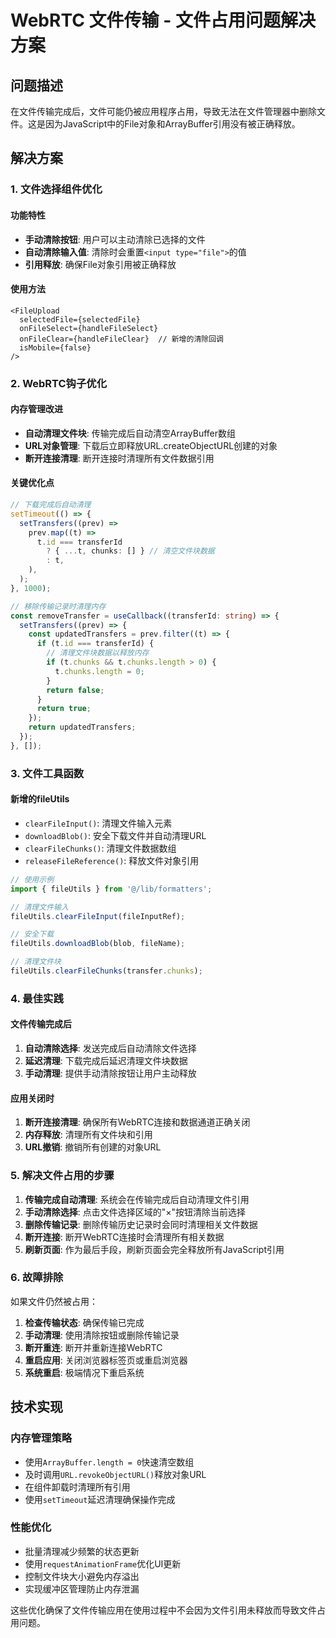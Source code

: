 # WebRTC 文件传输 - 文件占用问题解决方案

## 问题描述

在文件传输完成后，文件可能仍被应用程序占用，导致无法在文件管理器中删除文件。这是因为JavaScript中的File对象和ArrayBuffer引用没有被正确释放。

## 解决方案

### 1. 文件选择组件优化

#### 功能特性
- **手动清除按钮**: 用户可以主动清除已选择的文件
- **自动清除输入值**: 清除时会重置`<input type="file">`的值
- **引用释放**: 确保File对象引用被正确释放

#### 使用方法
```tsx
<FileUpload
  selectedFile={selectedFile}
  onFileSelect={handleFileSelect}
  onFileClear={handleFileClear}  // 新增的清除回调
  isMobile={false}
/>
```

### 2. WebRTC钩子优化

#### 内存管理改进
- **自动清理文件块**: 传输完成后自动清空ArrayBuffer数组
- **URL对象管理**: 下载后立即释放URL.createObjectURL创建的对象
- **断开连接清理**: 断开连接时清理所有文件数据引用

#### 关键优化点
```typescript
// 下载完成后自动清理
setTimeout(() => {
  setTransfers((prev) =>
    prev.map((t) =>
      t.id === transferId
        ? { ...t, chunks: [] } // 清空文件块数据
        : t,
    ),
  );
}, 1000);

// 移除传输记录时清理内存
const removeTransfer = useCallback((transferId: string) => {
  setTransfers((prev) => {
    const updatedTransfers = prev.filter((t) => {
      if (t.id === transferId) {
        // 清理文件块数据以释放内存
        if (t.chunks && t.chunks.length > 0) {
          t.chunks.length = 0;
        }
        return false;
      }
      return true;
    });
    return updatedTransfers;
  });
}, []);
```

### 3. 文件工具函数

#### 新增的fileUtils
- `clearFileInput()`: 清理文件输入元素
- `downloadBlob()`: 安全下载文件并自动清理URL
- `clearFileChunks()`: 清理文件数据数组
- `releaseFileReference()`: 释放文件对象引用

```typescript
// 使用示例
import { fileUtils } from '@/lib/formatters';

// 清理文件输入
fileUtils.clearFileInput(fileInputRef);

// 安全下载
fileUtils.downloadBlob(blob, fileName);

// 清理文件块
fileUtils.clearFileChunks(transfer.chunks);
```

### 4. 最佳实践

#### 文件传输完成后
1. **自动清除选择**: 发送完成后自动清除文件选择
2. **延迟清理**: 下载完成后延迟清理文件块数据
3. **手动清理**: 提供手动清除按钮让用户主动释放

#### 应用关闭时
1. **断开连接清理**: 确保所有WebRTC连接和数据通道正确关闭
2. **内存释放**: 清理所有文件块和引用
3. **URL撤销**: 撤销所有创建的对象URL

### 5. 解决文件占用的步骤

1. **传输完成自动清理**: 系统会在传输完成后自动清理文件引用
2. **手动清除选择**: 点击文件选择区域的"×"按钮清除当前选择
3. **删除传输记录**: 删除传输历史记录时会同时清理相关文件数据
4. **断开连接**: 断开WebRTC连接时会清理所有相关数据
5. **刷新页面**: 作为最后手段，刷新页面会完全释放所有JavaScript引用

### 6. 故障排除

如果文件仍然被占用：

1. **检查传输状态**: 确保传输已完成
2. **手动清理**: 使用清除按钮或删除传输记录
3. **断开重连**: 断开并重新连接WebRTC
4. **重启应用**: 关闭浏览器标签页或重启浏览器
5. **系统重启**: 极端情况下重启系统

## 技术实现

### 内存管理策略
- 使用`ArrayBuffer.length = 0`快速清空数组
- 及时调用`URL.revokeObjectURL()`释放对象URL
- 在组件卸载时清理所有引用
- 使用`setTimeout`延迟清理确保操作完成

### 性能优化
- 批量清理减少频繁的状态更新
- 使用`requestAnimationFrame`优化UI更新
- 控制文件块大小避免内存溢出
- 实现缓冲区管理防止内存泄漏

这些优化确保了文件传输应用在使用过程中不会因为文件引用未释放而导致文件占用问题。